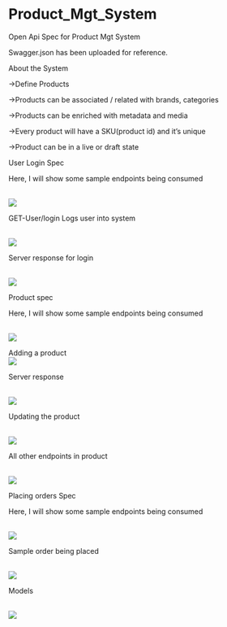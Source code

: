 # Product_Mgt_System
Open Api Spec for Product Mgt System

Swagger.json has been uploaded for reference.

About the System

->Define Products

->Products can be associated / related with brands, categories

->Products can be enriched with metadata and media

->Every product will have a SKU(product id) and it’s unique

->Product can be in a live or draft state


User Login Spec

Here, I will show some sample endpoints being consumed


<br>
<img src="https://github.com/SandeepKiran0022/Product_Mgt_System/blob/master/screenshot/user_login.PNG">
</br>

GET-User/login  Logs user into system

<br>
<img src="https://github.com/SandeepKiran0022/Product_Mgt_System/blob/master/screenshot/2.PNG">
</br>

Server response for login


<br>
<img src="https://github.com/SandeepKiran0022/Product_Mgt_System/blob/master/screenshot/3.PNG">
</br>

Product spec

Here, I will show some sample endpoints being consumed

<br>
<img src="https://github.com/SandeepKiran0022/Product_Mgt_System/blob/master/screenshot/4.PNG">
</br>


Adding a product
<br>
<img src="https://github.com/SandeepKiran0022/Product_Mgt_System/blob/master/screenshot/5-add.PNG">
</br>


Server response

<br>
<img src="https://github.com/SandeepKiran0022/Product_Mgt_System/blob/master/screenshot/6-sample-response.PNG">
</br>


Updating the product

<br>
<img src="https://github.com/SandeepKiran0022/Product_Mgt_System/blob/master/screenshot/7-updating the product.PNG">
</br>


All other endpoints in product

<br>
<img src="https://github.com/SandeepKiran0022/Product_Mgt_System/blob/master/screenshot/others.PNG">
</br>


Placing orders Spec


Here, I will show some sample endpoints being consumed


<br>
<img src="https://github.com/SandeepKiran0022/Product_Mgt_System/blob/master/screenshot/placing_orders.PNG">
</br>

Sample order being placed

<br>
<img src="https://github.com/SandeepKiran0022/Product_Mgt_System/blob/master/screenshot/9.PNG">
</br>


Models

<br>
<img src="https://github.com/SandeepKiran0022/Product_Mgt_System/blob/master/screenshot/models.PNG">
</br>

